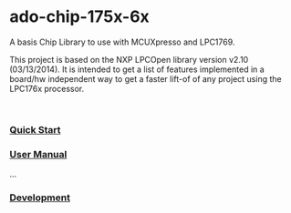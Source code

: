 ado-chip-175x-6x
================

A basis Chip Library to use with MCUXpresso and LPC1769.

This project is based on the NXP LPCOpen library version v2.10 (03/13/2014). It
is intended to get a list of features implemented in a board/hw independent way
to get a faster lift-of of any project using the LPC176x processor.

 

### [Quick Start](doc/usage/quickstart.md)

### [User Manual](doc/user_manual.md)

... 

### [Development](doc/dev_manual.md)
 
  

